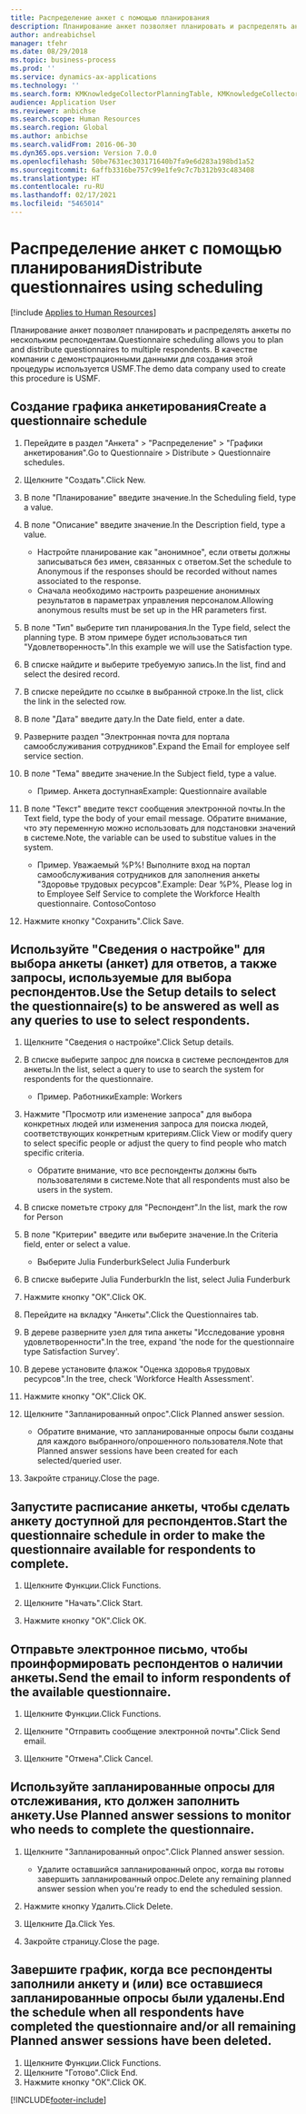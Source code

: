 ```yaml
---
title: Распределение анкет с помощью планирования
description: Планирование анкет позволяет планировать и распределять анкеты по нескольким респондентам.
author: andreabichsel
manager: tfehr
ms.date: 08/29/2018
ms.topic: business-process
ms.prod: ''
ms.service: dynamics-ax-applications
ms.technology: ''
ms.search.form: KMKnowledgeCollectorPlanningTable, KMKnowledgeCollectorPlanningMulti, SysQueryForm, HcmPersonLookup, KMKnowledgeCollectorPlanning, HcmLearningWorkspace
audience: Application User
ms.reviewer: anbichse
ms.search.scope: Human Resources
ms.search.region: Global
ms.author: anbichse
ms.search.validFrom: 2016-06-30
ms.dyn365.ops.version: Version 7.0.0
ms.openlocfilehash: 50be7631ec303171640b7fa9e6d283a198bd1a52
ms.sourcegitcommit: 6affb3316be757c99e1fe9c7c7b312b93c483408
ms.translationtype: HT
ms.contentlocale: ru-RU
ms.lasthandoff: 02/17/2021
ms.locfileid: "5465014"
---
```

# <a name="distribute-questionnaires-using-scheduling"></a><span data-ttu-id="13b80-103">Распределение анкет с помощью планирования</span><span class="sxs-lookup"><span data-stu-id="13b80-103">Distribute questionnaires using scheduling</span></span>

[!include [Applies to Human Resources](../includes/applies-to-hr.md)]

<span data-ttu-id="13b80-104">Планирование анкет позволяет планировать и распределять анкеты по нескольким респондентам.</span><span class="sxs-lookup"><span data-stu-id="13b80-104">Questionnaire scheduling allows you to plan and distribute questionnaires to multiple respondents.</span></span> <span data-ttu-id="13b80-105">В качестве компании с демонстрационными данными для создания этой процедуры используется USMF.</span><span class="sxs-lookup"><span data-stu-id="13b80-105">The demo data company used to create this procedure is USMF.</span></span>

## <a name="create-a-questionnaire-schedule"></a><span data-ttu-id="13b80-106">Создание графика анкетирования</span><span class="sxs-lookup"><span data-stu-id="13b80-106">Create a questionnaire schedule</span></span>

1. <span data-ttu-id="13b80-107">Перейдите в раздел "Анкета" > "Распределение" > "Графики анкетирования".</span><span class="sxs-lookup"><span data-stu-id="13b80-107">Go to Questionnaire > Distribute > Questionnaire schedules.</span></span>

2. <span data-ttu-id="13b80-108">Щелкните "Создать".</span><span class="sxs-lookup"><span data-stu-id="13b80-108">Click New.</span></span>

3. <span data-ttu-id="13b80-109">В поле "Планирование" введите значение.</span><span class="sxs-lookup"><span data-stu-id="13b80-109">In the Scheduling field, type a value.</span></span>

4. <span data-ttu-id="13b80-110">В поле "Описание" введите значение.</span><span class="sxs-lookup"><span data-stu-id="13b80-110">In the Description field, type a value.</span></span>
    * <span data-ttu-id="13b80-111">Настройте планирование как "анонимное", если ответы должны записываться без имен, связанных с ответом.</span><span class="sxs-lookup"><span data-stu-id="13b80-111">Set the schedule to Anonymous if the responses should be recorded without names associated to the response.</span></span>  
    * <span data-ttu-id="13b80-112">Сначала необходимо настроить разрешение анонимных результатов в параметрах управления персоналом.</span><span class="sxs-lookup"><span data-stu-id="13b80-112">Allowing anonymous results must be set up in the HR parameters first.</span></span>  

5. <span data-ttu-id="13b80-113">В поле "Тип" выберите тип планирования.</span><span class="sxs-lookup"><span data-stu-id="13b80-113">In the Type field, select the planning type.</span></span>  <span data-ttu-id="13b80-114">В этом примере будет использоваться тип "Удовлетворенность".</span><span class="sxs-lookup"><span data-stu-id="13b80-114">In this example we will use the Satisfaction type.</span></span>

6. <span data-ttu-id="13b80-115">В списке найдите и выберите требуемую запись.</span><span class="sxs-lookup"><span data-stu-id="13b80-115">In the list, find and select the desired record.</span></span>

7. <span data-ttu-id="13b80-116">В списке перейдите по ссылке в выбранной строке.</span><span class="sxs-lookup"><span data-stu-id="13b80-116">In the list, click the link in the selected row.</span></span>

8. <span data-ttu-id="13b80-117">В поле "Дата" введите дату.</span><span class="sxs-lookup"><span data-stu-id="13b80-117">In the Date field, enter a date.</span></span>

9. <span data-ttu-id="13b80-118">Разверните раздел "Электронная почта для портала самообслуживания сотрудников".</span><span class="sxs-lookup"><span data-stu-id="13b80-118">Expand the Email for employee self service section.</span></span>

10. <span data-ttu-id="13b80-119">В поле "Тема" введите значение.</span><span class="sxs-lookup"><span data-stu-id="13b80-119">In the Subject field, type a value.</span></span>

    * <span data-ttu-id="13b80-120">Пример. Анкета доступная</span><span class="sxs-lookup"><span data-stu-id="13b80-120">Example: Questionnaire available</span></span>  

11. <span data-ttu-id="13b80-121">В поле "Текст" введите текст сообщения электронной почты.</span><span class="sxs-lookup"><span data-stu-id="13b80-121">In the Text field, type the body of your email message.</span></span> <span data-ttu-id="13b80-122">Обратите внимание, что эту переменную можно использовать для подстановки значений в системе.</span><span class="sxs-lookup"><span data-stu-id="13b80-122">Note, the variable can be used to substitue values in the system.</span></span>

    * <span data-ttu-id="13b80-123">Пример. Уважаемый %P%! Выполните вход на портал самообслуживания сотрудников для заполнения анкеты "Здоровье трудовых ресурсов".</span><span class="sxs-lookup"><span data-stu-id="13b80-123">Example: Dear %P%, Please log in to Employee Self Service to complete the Workforce Health questionnaire.</span></span>  <span data-ttu-id="13b80-124">Contoso</span><span class="sxs-lookup"><span data-stu-id="13b80-124">Contoso</span></span>  

12. <span data-ttu-id="13b80-125">Нажмите кнопку "Сохранить".</span><span class="sxs-lookup"><span data-stu-id="13b80-125">Click Save.</span></span>

## <a name="use-the-setup-details-to-select-the-questionnaires-to-be-answered-as-well-as-any-queries-to-use-to-select-respondents"></a><span data-ttu-id="13b80-126">Используйте "Сведения о настройке" для выбора анкеты (анкет) для ответов, а также запросы, используемые для выбора респондентов.</span><span class="sxs-lookup"><span data-stu-id="13b80-126">Use the Setup details to select the questionnaire(s) to be answered as well as any queries to use to select respondents.</span></span>

1. <span data-ttu-id="13b80-127">Щелкните "Сведения о настройке".</span><span class="sxs-lookup"><span data-stu-id="13b80-127">Click Setup details.</span></span>

2. <span data-ttu-id="13b80-128">В списке выберите запрос для поиска в системе респондентов для анкеты.</span><span class="sxs-lookup"><span data-stu-id="13b80-128">In the list, select a query to use to search the system for respondents for the questionnaire.</span></span>

    * <span data-ttu-id="13b80-129">Пример. Работники</span><span class="sxs-lookup"><span data-stu-id="13b80-129">Example: Workers</span></span>  

3. <span data-ttu-id="13b80-130">Нажмите "Просмотр или изменение запроса" для выбора конкретных людей или изменения запроса для поиска людей, соответствующих конкретным критериям.</span><span class="sxs-lookup"><span data-stu-id="13b80-130">Click View or modify query to select specific people or adjust the query to find people who match specific criteria.</span></span>

    * <span data-ttu-id="13b80-131">Обратите внимание, что все респонденты должны быть пользователями в системе.</span><span class="sxs-lookup"><span data-stu-id="13b80-131">Note that all respondents must also be users in the system.</span></span>  

4. <span data-ttu-id="13b80-132">В списке пометьте строку для "Респондент".</span><span class="sxs-lookup"><span data-stu-id="13b80-132">In the list, mark the row for Person</span></span>

5. <span data-ttu-id="13b80-133">В поле "Критерии" введите или выберите значение.</span><span class="sxs-lookup"><span data-stu-id="13b80-133">In the Criteria field, enter or select a value.</span></span>

    * <span data-ttu-id="13b80-134">Выберите Julia Funderburk</span><span class="sxs-lookup"><span data-stu-id="13b80-134">Select Julia Funderburk</span></span>  

6. <span data-ttu-id="13b80-135">В списке выберите Julia Funderburk</span><span class="sxs-lookup"><span data-stu-id="13b80-135">In the list, select Julia Funderburk</span></span>

7. <span data-ttu-id="13b80-136">Нажмите кнопку "OК".</span><span class="sxs-lookup"><span data-stu-id="13b80-136">Click OK.</span></span>

8. <span data-ttu-id="13b80-137">Перейдите на вкладку "Анкеты".</span><span class="sxs-lookup"><span data-stu-id="13b80-137">Click the Questionnaires tab.</span></span>

9. <span data-ttu-id="13b80-138">В дереве разверните узел для типа анкеты "Исследование уровня удовлетворенности".</span><span class="sxs-lookup"><span data-stu-id="13b80-138">In the tree, expand 'the node for the questionnaire type Satisfaction Survey'.</span></span>

10. <span data-ttu-id="13b80-139">В дереве установите флажок "Оценка здоровья трудовых ресурсов".</span><span class="sxs-lookup"><span data-stu-id="13b80-139">In the tree, check 'Workforce Health Assessment'.</span></span>

11. <span data-ttu-id="13b80-140">Нажмите кнопку "OК".</span><span class="sxs-lookup"><span data-stu-id="13b80-140">Click OK.</span></span>

12. <span data-ttu-id="13b80-141">Щелкните "Запланированный опрос".</span><span class="sxs-lookup"><span data-stu-id="13b80-141">Click Planned answer session.</span></span>

    * <span data-ttu-id="13b80-142">Обратите внимание, что запланированные опросы были созданы для каждого выбранного/опрошенного пользователя.</span><span class="sxs-lookup"><span data-stu-id="13b80-142">Note that Planned answer sessions have been created for each selected/queried user.</span></span>  

13. <span data-ttu-id="13b80-143">Закройте страницу.</span><span class="sxs-lookup"><span data-stu-id="13b80-143">Close the page.</span></span>

## <a name="start-the-questionnaire-schedule-in-order-to-make-the-questionnaire-available-for-respondents-to-complete"></a><span data-ttu-id="13b80-144">Запустите расписание анкеты, чтобы сделать анкету доступной для респондентов.</span><span class="sxs-lookup"><span data-stu-id="13b80-144">Start the questionnaire schedule in order to make the questionnaire available for respondents to complete.</span></span>

1. <span data-ttu-id="13b80-145">Щелкните Функции.</span><span class="sxs-lookup"><span data-stu-id="13b80-145">Click Functions.</span></span>

2. <span data-ttu-id="13b80-146">Щелкните "Начать".</span><span class="sxs-lookup"><span data-stu-id="13b80-146">Click Start.</span></span>

3. <span data-ttu-id="13b80-147">Нажмите кнопку "OК".</span><span class="sxs-lookup"><span data-stu-id="13b80-147">Click OK.</span></span>

## <a name="send-the-email-to-inform-respondents-of-the-available-questionnaire"></a><span data-ttu-id="13b80-148">Отправьте электронное письмо, чтобы проинформировать респондентов о наличии анкеты.</span><span class="sxs-lookup"><span data-stu-id="13b80-148">Send the email to inform respondents of the available questionnaire.</span></span>

1. <span data-ttu-id="13b80-149">Щелкните Функции.</span><span class="sxs-lookup"><span data-stu-id="13b80-149">Click Functions.</span></span>

2. <span data-ttu-id="13b80-150">Щелкните "Отправить сообщение электронной почты".</span><span class="sxs-lookup"><span data-stu-id="13b80-150">Click Send email.</span></span>

3. <span data-ttu-id="13b80-151">Щелкните "Отмена".</span><span class="sxs-lookup"><span data-stu-id="13b80-151">Click Cancel.</span></span>

## <a name="use-planned-answer-sessions-to-monitor-who-needs-to-complete-the-questionnaire"></a><span data-ttu-id="13b80-152">Используйте запланированные опросы для отслеживания, кто должен заполнить анкету.</span><span class="sxs-lookup"><span data-stu-id="13b80-152">Use Planned answer sessions to monitor who needs to complete the questionnaire.</span></span>

1. <span data-ttu-id="13b80-153">Щелкните "Запланированный опрос".</span><span class="sxs-lookup"><span data-stu-id="13b80-153">Click Planned answer session.</span></span>

    * <span data-ttu-id="13b80-154">Удалите оставшийся запланированный опрос, когда вы готовы завершить запланированный опрос.</span><span class="sxs-lookup"><span data-stu-id="13b80-154">Delete any remaining planned answer session when you're ready to end the scheduled session.</span></span>  

2. <span data-ttu-id="13b80-155">Нажмите кнопку Удалить.</span><span class="sxs-lookup"><span data-stu-id="13b80-155">Click Delete.</span></span>

3. <span data-ttu-id="13b80-156">Щелкните Да.</span><span class="sxs-lookup"><span data-stu-id="13b80-156">Click Yes.</span></span>

4. <span data-ttu-id="13b80-157">Закройте страницу.</span><span class="sxs-lookup"><span data-stu-id="13b80-157">Close the page.</span></span>

## <a name="end-the-schedule-when-all-respondents-have-completed-the-questionnaire-andor-all-remaining-planned-answer-sessions-have-been-deleted"></a><span data-ttu-id="13b80-158">Завершите график, когда все респонденты заполнили анкету и (или) все оставшиеся запланированные опросы были удалены.</span><span class="sxs-lookup"><span data-stu-id="13b80-158">End the schedule when all respondents have completed the questionnaire and/or all remaining Planned answer sessions have been deleted.</span></span>

1. <span data-ttu-id="13b80-159">Щелкните Функции.</span><span class="sxs-lookup"><span data-stu-id="13b80-159">Click Functions.</span></span>
2. <span data-ttu-id="13b80-160">Щелкните "Готово".</span><span class="sxs-lookup"><span data-stu-id="13b80-160">Click End.</span></span>
3. <span data-ttu-id="13b80-161">Нажмите кнопку "OК".</span><span class="sxs-lookup"><span data-stu-id="13b80-161">Click OK.</span></span>



[!INCLUDE[footer-include](../includes/footer-banner.md)]